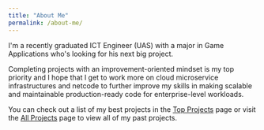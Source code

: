 ```yaml
---
title: "About Me"
permalink: /about-me/
---
```


I'm a recently graduated ICT Engineer (UAS) with a major in Game Applications who's looking for his next big project.

Completing projects with an improvement-oriented mindset is my top priority and I hope that I get to work more on cloud microservice infrastructures and netcode to further improve my skills in making scalable and maintainable production-ready code for enterprise-level workloads.

You can check out a list of my best projects in the [Top Projects][top-projects] page or visit the [All Projects][all-projects] page to view all of my past projects.

[top-projects]: {{site.url}}{{site.baseurl}}top-projects
[all-projects]: {{site.url}}{{site.baseurl}}all-projects
